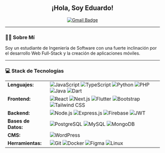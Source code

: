 <h2 align="center">¡Hola, Soy Eduardo!</h2>

<div id="badges" align="center">
  <a href="mailto:eduardotanca@gmail.com">
    <img src="https://img.shields.io/badge/Gmail-D14836?style=for-the-badge&logo=gmail&logoColor=white" alt="Gmail Badge"/>
  </a>
</div>

---

### :man_technologist: Sobre Mí

Soy un estudiante de Ingeniería de Software con una fuerte inclinación por el desarrollo Web Full-Stack y la creación de aplicaciones móviles.

---

### 💻 Stack de Tecnologías

<table>
  <tr>
    <td valign="top"><strong>Lenguajes:</strong></td>
    <td>
      <img src="https://img.shields.io/badge/JavaScript-F7DF1E?style=for-the-badge&logo=javascript&logoColor=black" alt="JavaScript"/>
      <img src="https://img.shields.io/badge/TypeScript-3178C6?style=for-the-badge&logo=typescript&logoColor=white" alt="TypeScript"/>
      <img src="https://img.shields.io/badge/Python-3776AB?style=for-the-badge&logo=python&logoColor=white" alt="Python"/>
      <img src="https://img.shields.io/badge/PHP-777BB4?style=for-the-badge&logo=php&logoColor=white" alt="PHP"/>
      <img src="https://img.shields.io/badge/Java-007396?style=for-the-badge&logo=java&logoColor=white" alt="Java"/>
      <img src="https://img.shields.io/badge/Dart-0175C2?style=for-the-badge&logo=dart&logoColor=white" alt="Dart"/>
    </td>
  </tr>
  <tr>
    <td valign="top"><strong>Frontend:</strong></td>
    <td>
      <img src="https://img.shields.io/badge/React-20232A?style=for-the-badge&logo=react&logoColor=61DAFB" alt="React"/>
      <img src="https://img.shields.io/badge/Next.js-000000?style=for-the-badge&logo=nextdotjs&logoColor=white" alt="Next.js"/>
      <img src="https://img.shields.io/badge/Flutter-02569B?style=for-the-badge&logo=flutter&logoColor=white" alt="Flutter"/>
      <img src="https://img.shields.io/badge/Bootstrap-563D7C?style=for-the-badge&logo=bootstrap&logoColor=white" alt="Bootstrap"/>
      <img src="https://img.shields.io/badge/Tailwind_CSS-38B2AC?style=for-the-badge&logo=tailwind-css&logoColor=white" alt="Tailwind CSS"/>
    </td>
  </tr>
  <tr>
    <td valign="top"><strong>Backend:</strong></td>
    <td>
      <img src="https://img.shields.io/badge/Node.js-339933?style=for-the-badge&logo=nodedotjs&logoColor=white" alt="Node.js"/>
      <img src="https://img.shields.io/badge/Express.js-000000?style=for-the-badge&logo=express&logoColor=white" alt="Express.js"/>
      <img src="https://img.shields.io/badge/Firebase-FFCA28?style=for-the-badge&logo=firebase&logoColor=black" alt="Firebase"/>
      <img src="https://img.shields.io/badge/JWT-000000?style=for-the-badge&logo=jsonwebtokens&logoColor=white" alt="JWT"/>
    </td>
  </tr>
  <tr>
    <td valign="top"><strong>Bases de Datos:</strong></td>
    <td>
      <img src="https://img.shields.io/badge/PostgreSQL-316192?style=for-the-badge&logo=postgresql&logoColor=white" alt="PostgreSQL"/>
      <img src="https://img.shields.io/badge/MySQL-4479A1?style=for-the-badge&logo=mysql&logoColor=white" alt="MySQL"/>
      <img src="https://img.shields.io/badge/MongoDB-47A248?style=for-the-badge&logo=mongodb&logoColor=white" alt="MongoDB"/>
    </td>
  </tr>
    <tr>
    <td valign="top"><strong>CMS:</strong></td>
    <td>
      <img src="https://img.shields.io/badge/WordPress-21759B?style=for-the-badge&logo=wordpress&logoColor=white" alt="WordPress"/>
    </td>
  </tr>
  <tr>
    <td valign="top"><strong>Herramientas:</strong></td>
    <td>
      <img src="https://img.shields.io/badge/Git-F05032?style=for-the-badge&logo=git&logoColor=white" alt="Git"/>
      <img src="https://img.shields.io/badge/Docker-2496ED?style=for-the-badge&logo=docker&logoColor=white" alt="Docker"/>
      <img src="https://img.shields.io/badge/Figma-F24E1E?style=for-the-badge&logo=figma&logoColor=white" alt="Figma"/>
      <img src="https://img.shields.io/badge/Linux-FCC624?style=for-the-badge&logo=linux&logoColor=black" alt="Linux"/>
    </td>
  </tr>
</table>

<!-- <p align="center"><i>El cliente dijo ‘simple’, y aquí estamos 3 meses después.</i></p> -->

